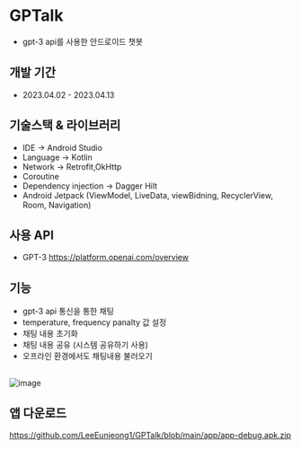 # GPTalk
- gpt-3 api를 사용한 안드로이드 챗봇
## 개발 기간
- 2023.04.02 - 2023.04.13
## 기술스택 & 라이브러리
- IDE -> Android Studio
- Language -> Kotlin
- Network -> Retrofit,OkHttp
- Coroutine
- Dependency injection -> Dagger Hilt
- Android Jetpack (ViewModel, LiveData, viewBidning, RecyclerView, Room, Navigation)
## 사용 API
- GPT-3 https://platform.openai.com/overview

## 기능 
- gpt-3 api 통신을 통한 채팅 
- temperature, frequency panalty 값 설정 
- 채팅 내용 초기화
- 채팅 내용 공유 (시스템 공유하기 사용)
- 오프라인 환경에서도 채팅내용 불러오기
##
 ![image](https://user-images.githubusercontent.com/38210019/231783216-447b2899-5f6e-4a03-9192-ce1a93a98577.png)

## 앱 다운로드
https://github.com/LeeEunjeong1/GPTalk/blob/main/app/app-debug.apk.zip

